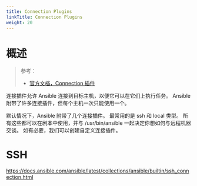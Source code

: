 ```yaml
---
title: Connection Plugins
linkTitle: Connection Plugins
weight: 20
---
```


# 概述

> 参考：
> 
> - [官方文档，Connection 插件](https://docs.ansible.com/ansible/latest/plugins/connection.html)

连接插件允许 Ansible 连接到目标主机，以便它可以在它们上执行任务。 Ansible 附带了许多连接插件，但每个主机一次只能使用一个。

默认情况下，Ansible 附带了几个连接插件。 最常用的是 ssh 和 local 类型。 所有这些都可以在剧本中使用，并与 /usr/bin/ansible 一起决定你想如何与远程机器交谈。 如有必要，我们可以创建自定义连接插件。

# SSH

https://docs.ansible.com/ansible/latest/collections/ansible/builtin/ssh_connection.html

